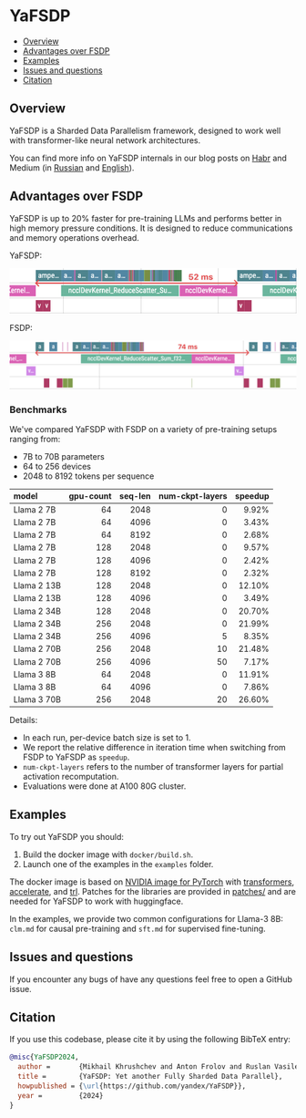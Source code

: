 # YaFSDP

- [Overview](#overview)
- [Advantages over FSDP](#advantages-over-fsdp)
- [Examples](#examples)
- [Issues and questions](#issues-and-questions)
- [Citation](#citation)

## Overview

YaFSDP is a Sharded Data Parallelism framework, designed to work well with transformer-like
neural network architectures.

You can find more info on YaFSDP internals in our blog posts on [Habr]() and Medium (in [Russian]() and [English]()).

## Advantages over FSDP

YaFSDP is up to 20% faster for pre-training LLMs and performs better in high
memory pressure conditions. It is designed to reduce communications and memory operations overhead.

YaFSDP:

![ya_fsdp](assets/ya_fsdp.png)

FSDP:

![fsdp](assets/fsdp.png)

### Benchmarks

We've compared YaFSDP with FSDP on a variety of pre-training setups ranging from:

- 7B to 70B parameters
- 64 to 256 devices
- 2048 to 8192 tokens per sequence

| model       | gpu-count | seq-len | num-ckpt-layers | speedup |
| :---------- | --------: | ------: | --------------: | ------: |
| Llama 2 7B  |        64 |    2048 |               0 |   9.92% |
| Llama 2 7B  |        64 |    4096 |               0 |   3.43% |
| Llama 2 7B  |        64 |    8192 |               0 |   2.68% |
| Llama 2 7B  |       128 |    2048 |               0 |   9.57% |
| Llama 2 7B  |       128 |    4096 |               0 |   2.42% |
| Llama 2 7B  |       128 |    8192 |               0 |   2.32% |
| Llama 2 13B |       128 |    2048 |               0 |  12.10% |
| Llama 2 13B |       128 |    4096 |               0 |   3.49% |
| Llama 2 34B |       128 |    2048 |               0 |  20.70% |
| Llama 2 34B |       256 |    2048 |               0 |  21.99% |
| Llama 2 34B |       256 |    4096 |               5 |   8.35% |
| Llama 2 70B |       256 |    2048 |              10 |  21.48% |
| Llama 2 70B |       256 |    4096 |              50 |   7.17% |
| Llama 3 8B  |        64 |    2048 |               0 |  11.91% |
| Llama 3 8B  |        64 |    4096 |               0 |   7.86% |
| Llama 3 70B |       256 |    2048 |              20 |  26.60% |

Details:

- In each run, per-device batch size is set to 1.
- We report the relative difference in iteration time when switching from FSDP to YaFSDP as `speedup`.
- `num-ckpt-layers` refers to the number of transformer layers for partial activation recomputation.
- Evaluations were done at A100 80G cluster.

## Examples

To try out YaFSDP you should:

1. Build the docker image with `docker/build.sh`.
2. Launch one of the examples in the `examples` folder.

The docker image is based on [NVIDIA image for PyTorch](https://catalog.ngc.nvidia.com/orgs/nvidia/containers/pytorch) with [transformers](https://github.com/huggingface/transformers), [accelerate](https://github.com/huggingface/accelerate), and [trl](https://github.com/huggingface/trl). Patches for the libraries are provided in [patches/](./patches/) and are needed for YaFSDP to work with huggingface.

In the examples, we provide two common configurations for Llama-3 8B: `clm.md` for causal pre-training and `sft.md` for supervised fine-tuning.

## Issues and questions

If you encounter any bugs of have any questions feel free to open a GitHub issue.

## Citation

If you use this codebase, please cite it by using the following BibTeX entry:

```bibtex
@misc{YaFSDP2024,
  author =       {Mikhail Khrushchev and Anton Frolov and Ruslan Vasilev},
  title =        {YaFSDP: Yet another Fully Sharded Data Parallel},
  howpublished = {\url{https://github.com/yandex/YaFSDP}},
  year =         {2024}
}
```

